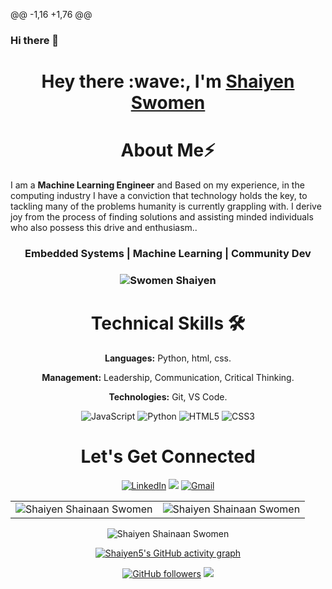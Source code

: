 @@ -1,16 +1,76 @@
### Hi there 👋

<!--
**Shaiyen5/Shaiyen5** is a ✨ _special_ ✨ repository because its `README.md` (this file) appears on your GitHub profile.
Here are some ideas to get you started:
- 🔭 I’m currently working on 100 days of python
- 🌱 I’m currently learning python
- 💬 Ask me about ...
- 📫 How to reach me: ...
- 😄 Pronouns: ...
- ⚡ Fun fact: ...
-->
<!--![](./prof.gif) -->

<h1></h1>
<h1 align="center" >Hey there :wave:, I'm <a href="https://www.linkedin.com/in/shaiyen-swomen-a36a97245/" target="_blank">Shaiyen Swomen</a></h1>
<!-- <img width="20%" align="right"   src="./passport-crop.png" > -->

<h1 align="center">About Me⚡</h1>

I am a **Machine Learning Engineer** and Based on my experience, in the computing industry I have a conviction that technology holds the key, to tackling many of the problems humanity is currently grappling with. I derive joy from the process of finding solutions and assisting minded individuals who also possess this drive and enthusiasm..


<h3 align="center"> Embedded Systems | Machine Learning | Community Dev </h3>

<h3><p align="center"> <img src="https://komarev.com/ghpvc/?username=Shaiyen5" alt="Swomen Shaiyen" /></p></h3>
   <div align="center">

<h1>Technical Skills 🛠</h1>

<b>Languages:</b>	 Python, html, css.

<b>Management:</b>  Leadership, Communication, Critical Thinking.

<b>Technologies:</b> Git, VS Code.


<p align="center"> 
      <!-- <img alt="ReactJs" src="https://img.shields.io/badge/React-20232A?style=for-the-badge&logo=react&logoColor=61DAFB" /> -->
      <img alt="JavaScript" src="https://img.shields.io/badge/javascript-%23323330.svg?&style=for-the-badge&logo=javascript&logoColor=%23F7DF1E" />
    <img alt="Python" src="https://img.shields.io/badge/python-%2314354C.svg?style=for-the-badge&logo=python&logoColor=white"/>
   <img alt="HTML5" src="https://img.shields.io/badge/html5-%23E34F26.svg?&style=for-the-badge&logo=html5&logoColor=white" />
    <img alt="CSS3" src="https://img.shields.io/badge/css3-%231572B6.svg?&style=for-the-badge&logo=css3&logoColor=white" />
</p>



 <h1 align="center">Let's Get Connected</h1>

<div align="center">


<a  href="https://www.linkedin.com/in/shaiyen-swomen-a36a97245" target="_blank"><img alt="LinkedIn" src="https://img.shields.io/badge/linkedin%20-%230077B5.svg?&style=for-the-badge&logo=linkedin&logoColor=white" /></a>
<a href="https://www.twitter.com/Shaiyen5" target="_blank"><img src="https://img.shields.io/badge/twitter-%2300acee.svg?&style=for-the-badge&logo=twitter&logoColor=white&alt=twitter" /></a>
<a href="mailto:shaiyenswomen@gmail.com"><img  alt="Gmail" src="https://img.shields.io/badge/Gmail-D14836?style=for-the-badge&logo=gmail&logoColor=white" /></a>


</div>   

 <table>
  <tr>

<td><img src="https://github-readme-stats.vercel.app/api?username=Shaiyen5&include_all_commits=true&count_private=true&show_icons=true&line_height=20&title_color=7A7ADB&icon_color=2234AE&text_color=D3D3D3&bg_color=0,000000,130F40" alt="Shaiyen Shainaan Swomen" />
    <td><img src="https://github-readme-stats.vercel.app/api/top-langs?username=Shaiyen5&show_icons=true&locale=en&layout=compact&title_color=7A7ADB&icon_color=2234AE&text_color=D3D3D3&bg_color=0,000000,130F40" alt="Shaiyen Shainaan Swomen" /></td>
  </tr>
</table>

<div align="center">
<p><img align="center" src="https://github-readme-streak-stats.herokuapp.com/?user=Shaiyen5&theme=dark" alt="Shaiyen Shainaan Swomen" /></p>
  </div>

 [![Shaiyen5's GitHub activity graph](https://activity-graph.herokuapp.com/graph?username=Shaiyen5&theme=xcode)](https://github.com/Shaiyen5)



[![GitHub followers](https://img.shields.io/github/followers/Shaiyen5.svg?style=social&label=Follow)](https://github.com/Shaiyen5?tab=followers)
![](./prof.gif)

